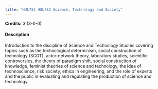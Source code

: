 ```yaml
---
title: "HUL783 HUL783 Science, Technology and Society"
---
```

**Credits:** 3 (3-0-0)

#### Description
Introduction to the discipline of Science and Technology Studies covering topics such as the technological determinism, social construction of technology (SCOT), actor-network theory, laboratory studies, scientific controversies, the theory of paradigm shift, social construction of knowledge, feminist theories of science and technology, the idea of technoscience, risk society, ethics in engineering, and the role of experts and the public in evaluating and regulating the production of science and technology.